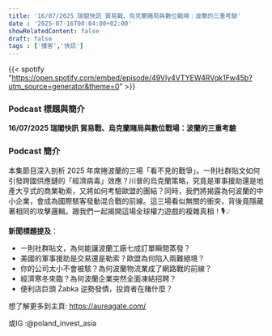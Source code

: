 ```yaml
---
title: '16/07/2025 瑞閣快訊 貿易戰、烏克蘭賭局與數位戰場：波蘭的三重考驗'
date : '2025-07-16T00:04:00+02:00'
showRelatedContent: false
draft: false
tags : ['播客','快訊']
---
```

{{< spotify "https://open.spotify.com/embed/episode/49Vly4VTYEW4RVqk1Fw45b?utm_source=generator&theme=0" >}}


### Podcast 標題與簡介

**16/07/2025 瑞閣快訊 貿易戰、烏克蘭賭局與數位戰場：波蘭的三重考驗**

### Podcast 簡介

本集節目深入剖析 2025 年席捲波蘭的三場「看不見的戰爭」。一則社群貼文如何引發跨國供應鏈的「經濟病毒」效應？川普的烏克蘭策略，究竟是軍事援助還是地產大亨式的商業勒索，又將如何考驗歐盟的團結？同時，我們將揭露為何波蘭的中小企業，會成為國際駭客發動混合戰的前線。這三場看似無關的衝突，背後竟隱藏著相同的攻擊邏輯。跟我們一起揭開這場全球權力遊戲的複雜真相！🎙️💡

**新聞標題提及**：

-   一則社群貼文，為何能讓波蘭工廠七成訂單瞬間蒸發？
-   美國的軍事援助是交易還是勒索？歐盟為何陷入兩難絕境？
-   你的公司太小不會被駭？為何波蘭物流業成了網路戰的前線？
-   經濟寒冬來臨？為何波蘭企業突然全面凍結招聘？
-   便利店巨頭 Żabka 逆勢發債，投資者在賭什麼？

想了解更多到主頁: https://aureagate.com/

或IG :@poland_invest_asia